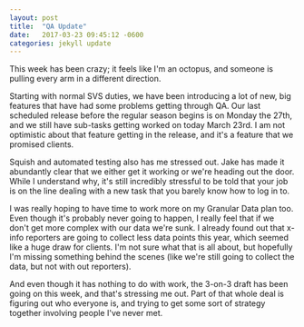 ```yaml
---
layout: post
title:  "QA Update"
date:   2017-03-23 09:45:12 -0600
categories: jekyll update
---
```


This week has been crazy; it feels like I'm an octopus, and someone is pulling every arm in a different direction.

Starting with normal SVS duties, we have been introducing a lot of new, big features that have had some
problems getting through QA. Our last scheduled release before the regular season begins is on Monday the 27th,
and we still have sub-tasks getting worked on today March 23rd. I am not optimistic about that feature getting
in the release, and it's a feature that we promised clients.

Squish and automated testing also has me stressed out. Jake has made it abundantly clear that we either get
it working or we're heading out the door. While I understand why, it's still incredibly stressful to be told
that your job is on the line dealing with a new task that you barely know how to log in to.

I was really hoping to have time to work more on my Granular Data plan too. Even though it's probably never
going to happen, I really feel that if we don't get more complex with our data we're sunk. I already found out that
x-info reporters are going to collect less data points this year, which seemed like a huge draw for clients. I'm
not sure what that is all about, but hopefully I'm missing something behind the scenes (like we're still going to
collect the data, but not with out reporters).

And even though it has nothing to do with work, the 3-on-3 draft has been going on this week, and that's stressing
me out. Part of that whole deal is figuring out who everyone is, and trying to get some sort of strategy together involving
people I've never met.
